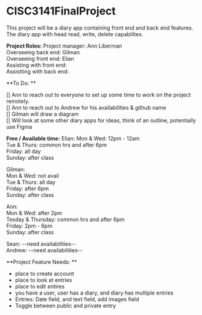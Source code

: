 # CISC3141FinalProject
This project will be a diary app containing front end and back end features. The diary app with head read, write, delete capabilites. 

**Project Roles:** 
Project manager: Ann Liberman <br>
Overseeing back end: Gilman <br>
Overseeing front end: Elian <br>
Assisting with front end: <br>
Assistting with back end: <br>


**To Do: ** 

[] Ann to reach out to everyone to set up some time to work on the project remotely. <br> 
[] Ann to reach out to Andrew for his availabilities & github name <br> 
[] Gilman will draw a diagram <br>
[] Will look at some other diary apps for ideas, think of an outline, potentially use Figma <br>  


**Free / Available time:** 
Elian: Mon & Wed: 12pm - 12am <br>
Tue & Thurs: common hrs and after 6pm <br> 
Friday: all day <br>
Sunday: after class <br>

Gilman: <br>
Mon & Wed: not avail <br>
Tue & Thurs: all day <br>
Friday: after 6pm  <br>
Sunday: after class <br>

Ann: <br>
Mon & Wed: after 2pm <br>
Tesday & Thursday: common hrs and after 6pm <br>
Friday: 2pm - 6pm <br>
Sunday: after class <br>

Sean: --need availabilities-- <br>
Andrew: --need availabilities-- <br>

**Project Feature Needs: ** 
- place to create account <br>
- place to look at entries <br>
- place to edit entires <br>
- you have a user, user has a diary, and diary has multiple entries <br>
- Entries: Date field, and text field, add images field <br>
- Toggle between public and private entry <br>
